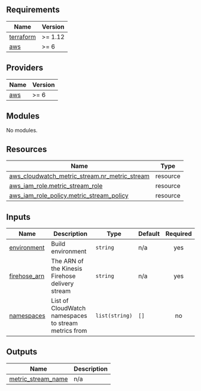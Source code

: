 <!-- BEGIN_TF_DOCS -->
## Requirements

| Name | Version |
|------|---------|
| <a name="requirement_terraform"></a> [terraform](#requirement\_terraform) | >= 1.12 |
| <a name="requirement_aws"></a> [aws](#requirement\_aws) | >= 6 |

## Providers

| Name | Version |
|------|---------|
| <a name="provider_aws"></a> [aws](#provider\_aws) | >= 6 |

## Modules

No modules.

## Resources

| Name | Type |
|------|------|
| [aws_cloudwatch_metric_stream.nr_metric_stream](https://registry.terraform.io/providers/hashicorp/aws/latest/docs/resources/cloudwatch_metric_stream) | resource |
| [aws_iam_role.metric_stream_role](https://registry.terraform.io/providers/hashicorp/aws/latest/docs/resources/iam_role) | resource |
| [aws_iam_role_policy.metric_stream_policy](https://registry.terraform.io/providers/hashicorp/aws/latest/docs/resources/iam_role_policy) | resource |

## Inputs

| Name | Description | Type | Default | Required |
|------|-------------|------|---------|:--------:|
| <a name="input_environment"></a> [environment](#input\_environment) | Build environment | `string` | n/a | yes |
| <a name="input_firehose_arn"></a> [firehose\_arn](#input\_firehose\_arn) | The ARN of the Kinesis Firehose delivery stream | `string` | n/a | yes |
| <a name="input_namespaces"></a> [namespaces](#input\_namespaces) | List of CloudWatch namespaces to stream metrics from | `list(string)` | `[]` | no |

## Outputs

| Name | Description |
|------|-------------|
| <a name="output_metric_stream_name"></a> [metric\_stream\_name](#output\_metric\_stream\_name) | n/a |
<!-- END_TF_DOCS -->
